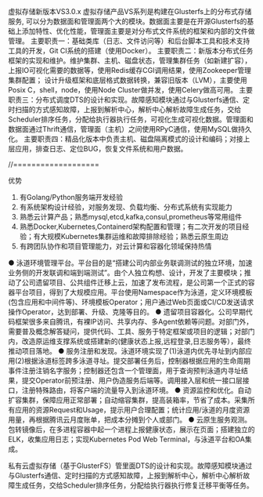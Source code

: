 虚拟存储新版本VS3.0.x
虚拟存储产品VS系列是构建在Glusterfs上的分布式存储服务, 可以分为数据面和管理面两个大的模块。数据面主要是在开源Glusterfs的基础上添加特性、优化性能，管理面主要是对分布式文件系统的框架和内部的文件做管理。
主要职责一：基础类库（日志、文件访问等）和后台脚本工具和技术支持工具的开发，Git CI系统的搭建（使用Docker）。
主要职责二：新版本分布式任务框架的实现和维护。维护集群、主机、磁盘状态，管理集群任务（如新建扩容），上报IO可视化需要的数据等，使用Redis缓存CGI调用结果，使用Zookeeper管理集群配置； 设计升级框架和底层格式数据转换，兼容旧版本（LVM），主要使用Posix C，shell，node，使用Node Cluster做并发，使用Celery做高可用。
主要职责三：分布式调度DTS的设计和实现。故障感知模块通过与Glusterfs通信、定时扫描的方式感知故障，上报到解析中心，解析中心解析故障生成任务，交给Scheduler排序任务，分配给执行器执行任务，可视化生成可视化数据。管理面和数据面通过Thrift通信，管理面（主机）之间使用RPyC通信，使用MySQL做持久化。
主要职责四：精品化版本中负责主机、磁盘隔离模式的设计和编码；对接上层应用，排查日志、定位BUG，恢复文件系统和用户数据。


//===================

优势
1. 有Golang/Python服务端开发经验
2. 有系统架构设计经验，对服务发现、负载均衡、分布式系统有实现能力
3. 熟悉云计算产品；熟悉mysql,etcd,kafka,consul,prometheus等常用组件
4. 熟悉Docker,Kubernetes,Containerd架构配置和管理；有二次开发的项目经验；有大规模Kubernetes集群运维和故障排除经验；熟悉云原生周边
5. 有跨团队协作和项目管理能力，对云计算和容器化领域保持热情

● 泳道环境管理平台。平台目的是“搭建公司内部业务联调测试的独立环境，加速业务侧的开发联调和端到端测试”。由个人独立构想、设计，开发了主要模块；推动了公司遗留项目、公共组件迁移上云，加速了发布流程，是公司第一个正式的容器平台项目，得到了大规模应用。平台使用Namespace作为泳道，定义环境模板(包含应用和中间件等)、环境模板Operator；用户通过Web页面或CI/CD发送请求操作Operator，达到部署、升级、克隆等目的。
● 遗留项目容器化。公司早期代码框架很多来自腾讯，有裸IP访问、共享内存、多Agent依赖等问题。对部门外，需要普及概念解答疑问，提供代码、工具、服务于特定框架或项目的逻辑；对部门内，改造原运维支撑系统或搭建新的(健康状态上报,远程登录,日志服务等），最终推动项目落地。
● 服务注册和发现。泳道环境实现了(1)泳道内优先寻址到内部应用(2)根据泳道标签跨多泳道寻址。提交部署任务后，控制器根据应用的生命周期事件注册注销名字服务；控制器还包含一个管理面，用于查询预判泳道内寻址结果，提交Operator前预注册、用户伪造服务后端等。调用接入层和统一接口层接口，注册特殊路由，将客户端的流量导入到泳道环境。
● 资源监控和优化。自动扩容集群，保障应用正常部署；自动缩容集群，提高装箱率，节省了成本。采集所有应用的资源Request和Usage，提示用户合理配置；统计应用/泳道的月度资源用量，再根据腾讯云月度账单，把成本分摊到个人或部门。
● 云原生服务观测。包转镜像后，在多进程容器中起一个进程上报健康状态，展示在页面；搭建独立的ELK，收集应用日志；实现Kubernetes Pod Web Terminal，与泳道平台和OA集成。

私有云虚拟存储（基于GlusterFS）管里面DTS的设计和实现。故障感知模块通过与Glusterfs通信、定时扫描的方式感知故障，上报到解析中心，解析中心解析故障生成任务，交给Scheduler排序任务，分配给执行器执行修复迁移平衡等任务。
